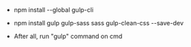  * npm install --global gulp-cli
 * npm install gulp gulp-sass sass gulp-clean-css --save-dev

 * After all, run "gulp" command on cmd